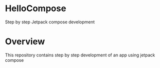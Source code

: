 # HelloCompose
Step by step Jetpack compose development

# Overview
This repository contains step by step development of an app using jetpack compose
